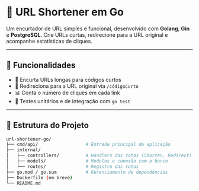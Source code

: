 # 🔗 URL Shortener em Go

Um encurtador de URL simples e funcional, desenvolvido com **Golang**, **Gin** e **PostgreSQL**. Crie URLs curtas, redirecione para a URL original e acompanhe estatísticas de cliques.

---

## 🚀 Funcionalidades

- 🔧 Encurta URLs longas para códigos curtos
- 🔁 Redireciona para a URL original via `/códigoCurto`
- 📊 Conta o número de cliques em cada link
- 🧪 Testes unitários e de integração com `go test`

---

## 📁 Estrutura do Projeto

```bash
url-shortener-go/
├── cmd/api/                  # Entrada principal da aplicação
├── internal/
│   ├── controllers/          # Handlers das rotas (Shorten, Redirect)
│   ├── models/               # Modelos e conexão com o banco
│   └── routes/               # Registro das rotas
├── go.mod / go.sum           # Gerenciamento de dependências
├── Dockerfile (em breve)
└── README.md
